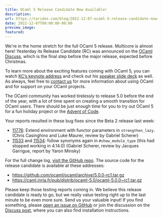 ```yaml
---
title: OCaml 5 Release Candidate Now Available!
description:
url: https://tarides.com/blog/2022-12-07-ocaml-5-release-candidate-now-available
date: 2022-12-07T00:00:00-00:00
preview_image:
featured:
---
```


<p>We're in the home stretch for the full OCaml 5 release. Multicore is almost here! Yesterday its Release Candidate (RC) was announced on the <a href="https://discuss.ocaml.org/t/first-release-candidate-for-ocaml-5-0-0/10922">OCaml Discuss</a>, which is the final step before the major release, expected before Christmas.</p>
<p>To learn more about the exciting features coming with OCaml 5, you can watch <a href="https://www.youtube.com/watch?v=zJ4G0TKwzVc">KC&rsquo;s keynote address</a> and check out his <a href="https://speakerdeck.com/kayceesrk/retrofitting-concurrency-lessons-from-the-engine-room">speaker slide deck</a> as well. As always, feel free to <a href="https://tarides.com/company">contact us</a> for more information about using OCaml and for support on your OCaml projects.</p>
<p>The OCaml community has worked tirelessly to release 5.0 before the end of the year, with a lot of time spent on creating a smooth transition for OCaml users. There should be just enough time for you to try out OCaml 5 for a fun holiday project or the <a href="https://tarides.com/blog/2022-11-24-solve-the-2022-advent-of-code-puzzles-with-ocaml">Advent of Code</a>.</p>
<p>Your reports resulted in these bug fixes since the Beta 2 release last week:</p>
<ul>
<li><a href="https://github.com/ocaml/ocaml/issues/11776">11776</a>: Extend environment with functor parameters in <code>strengthen_lazy</code>. (Chris Casinghino and Luke Maurer, review by Gabriel Scherer)</li>
<li><a href="https://github.com/ocaml/ocaml/issues/11533">11533</a> and <a href="https://github.com/ocaml/ocaml/issues/11534">11534</a>: follow synonyms again in <code>#show_module_type</code> (this had stopped working in 4.14.0) (Gabriel Scherer, review by Jacques Garrigue, report by Yaron Minsky)</li>
</ul>
<p>For the full change log, <a href="https://github.com/ocaml/ocaml/blob/5.0/Changes">visit the GitHub repo</a>. The source code for the release candidate is available at these addresses:</p>
<ul>
<li><a href="https://github.com/ocaml/ocaml/archive/5.0.0-rc1.tar.gz">https://github.com/ocaml/ocaml/archive/5.0.0-rc1.tar.gz</a></li>
<li><a href="https://caml.inria.fr/pub/distrib/ocaml-5.0/ocaml-5.0.0~rc1.tar.gz">https://caml.inria.fr/pub/distrib/ocaml-5.0/ocaml-5.0.0~rc1.tar.gz</a></li>
</ul>
<p>Please keep those testing reports coming in. We believe this release candidate is ready to go, but we really value testing right up to the last minute to be even more sure. Send us your valuable input! If you find something, please <a href="https://github.com/ocaml/ocaml/issues">open an issue on GitHub</a> or join the discussion on the <a href="https://discuss.ocaml.org/t/first-release-candidate-for-ocaml-5-0-0/10922">Discuss post</a>, where you can also find installation instructions.</p>

